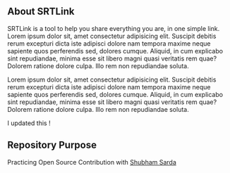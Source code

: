 ## About SRTLink

SRTLink is a tool to help you share everything you are, in one simple link. Lorem ipsum dolor sit, amet consectetur adipisicing elit. Suscipit debitis rerum excepturi dicta iste adipisci dolore nam tempora maxime neque sapiente quos perferendis sed, dolores cumque. Aliquid, in cum explicabo sint repudiandae, minima esse sit libero magni quasi veritatis rem quae? Dolorem ratione dolore culpa. Illo rem non repudiandae soluta.

Lorem ipsum dolor sit, amet consectetur adipisicing elit. Suscipit debitis rerum excepturi dicta iste adipisci dolore nam tempora maxime neque sapiente quos perferendis sed, dolores cumque. Aliquid, in cum explicabo sint repudiandae, minima esse sit libero magni quasi veritatis rem quae? Dolorem ratione dolore culpa. Illo rem non repudiandae soluta.

I updated this !

## Repository Purpose

Practicing Open Source Contribution with [Shubham Sarda](https://github.com/ShubhamSarda)
